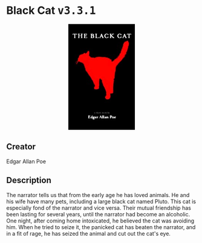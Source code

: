 
# Black Cat <kbd>v3.3.1</kbd>

<center>
  <img src="./cover-1024.jpg"/>
</center>

## Creator
Edgar Allan Poe

## Description
<p>The narrator tells us that from the early age he has loved animals. He and his wife have many pets, including a large black cat named Pluto. This cat is especially fond of the narrator and vice versa. Their mutual friendship has been lasting for several years, until the narrator had become an alcoholic. One night, after coming home intoxicated, he believed the cat was avoiding him. When he tried to seize it, the panicked cat has beaten the narrator, and in a fit of rage, he has seized the animal and cut out the cat's eye.</p>
